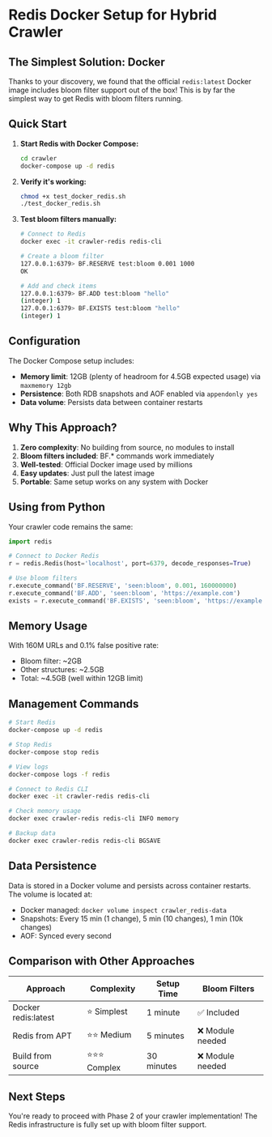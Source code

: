 # Redis Docker Setup for Hybrid Crawler

## The Simplest Solution: Docker

Thanks to your discovery, we found that the official `redis:latest` Docker image includes bloom filter support out of the box! This is by far the simplest way to get Redis with bloom filters running.

## Quick Start

1. **Start Redis with Docker Compose:**
   ```bash
   cd crawler
   docker-compose up -d redis
   ```

2. **Verify it's working:**
   ```bash
   chmod +x test_docker_redis.sh
   ./test_docker_redis.sh
   ```

3. **Test bloom filters manually:**
   ```bash
   # Connect to Redis
   docker exec -it crawler-redis redis-cli
   
   # Create a bloom filter
   127.0.0.1:6379> BF.RESERVE test:bloom 0.001 1000
   OK
   
   # Add and check items
   127.0.0.1:6379> BF.ADD test:bloom "hello"
   (integer) 1
   127.0.0.1:6379> BF.EXISTS test:bloom "hello"
   (integer) 1
   ```

## Configuration

The Docker Compose setup includes:
- **Memory limit**: 12GB (plenty of headroom for 4.5GB expected usage) via `maxmemory 12gb`
- **Persistence**: Both RDB snapshots and AOF enabled via `appendonly yes`
- **Data volume**: Persists data between container restarts

## Why This Approach?

1. **Zero complexity**: No building from source, no modules to install
2. **Bloom filters included**: BF.* commands work immediately
3. **Well-tested**: Official Docker image used by millions
4. **Easy updates**: Just pull the latest image
5. **Portable**: Same setup works on any system with Docker

## Using from Python

Your crawler code remains the same:

```python
import redis

# Connect to Docker Redis
r = redis.Redis(host='localhost', port=6379, decode_responses=True)

# Use bloom filters
r.execute_command('BF.RESERVE', 'seen:bloom', 0.001, 160000000)
r.execute_command('BF.ADD', 'seen:bloom', 'https://example.com')
exists = r.execute_command('BF.EXISTS', 'seen:bloom', 'https://example.com')
```

## Memory Usage

With 160M URLs and 0.1% false positive rate:
- Bloom filter: ~2GB
- Other structures: ~2.5GB
- Total: ~4.5GB (well within 12GB limit)

## Management Commands

```bash
# Start Redis
docker-compose up -d redis

# Stop Redis
docker-compose stop redis

# View logs
docker-compose logs -f redis

# Connect to Redis CLI
docker exec -it crawler-redis redis-cli

# Check memory usage
docker exec crawler-redis redis-cli INFO memory

# Backup data
docker exec crawler-redis redis-cli BGSAVE
```

## Data Persistence

Data is stored in a Docker volume and persists across container restarts. The volume is located at:
- Docker managed: `docker volume inspect crawler_redis-data`
- Snapshots: Every 15 min (1 change), 5 min (10 changes), 1 min (10k changes)
- AOF: Synced every second

## Comparison with Other Approaches

| Approach | Complexity | Setup Time | Bloom Filters |
|----------|------------|------------|---------------|
| Docker redis:latest | ⭐ Simplest | 1 minute | ✅ Included |
| Redis from APT | ⭐⭐ Medium | 5 minutes | ❌ Module needed |
| Build from source | ⭐⭐⭐ Complex | 30 minutes | ❌ Module needed |

## Next Steps

You're ready to proceed with Phase 2 of your crawler implementation! The Redis infrastructure is fully set up with bloom filter support. 
